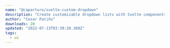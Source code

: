 ```yaml
---
name: "@caparturo/svelte-custom-dropdown"
description: "Create customizable dropdown lists with Svelte components."
author: "Cesar Patiño"
downloads: 20
updated: "2022-07-13T03:39:20.369Z"
tags: 
  - ui
---
```

